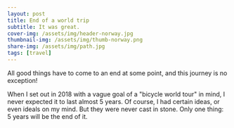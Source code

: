```yaml
---
layout: post
title: End of a world trip
subtitle: It was great. 
cover-img: /assets/img/header-norway.jpg
thumbnail-img: /assets/img/thumb-norway.png
share-img: /assets/img/path.jpg
tags: [travel]
---
```


All good things have to come to an end at some point, and this journey is no exception!

When I set out in 2018 with a vague goal of a "bicycle world tour" in mind, I never expected it to last almost 5 years. Of course, I had certain ideas, or even ideals on my mind. But they were never cast in stone. Only one thing: 5 years will be the end of it.
